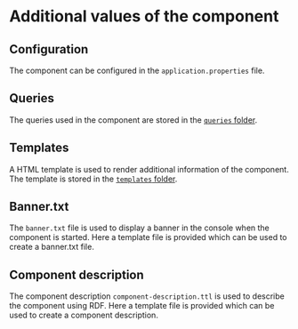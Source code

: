 # Additional values of the component

## Configuration

The component can be configured in the `application.properties` file.

## Queries

The queries used in the component are stored in the [`queries` folder](./queries/).

## Templates

A HTML template is used to render additional information of the component.
The template is stored in the [`templates` folder](./templates/).

## Banner.txt

The `banner.txt` file is used to display a banner in the console when the component is started.
Here a template file is provided which can be used to create a banner.txt file.

## Component description

The component description `component-description.ttl` is used to describe the component using RDF.
Here a template file is provided which can be used to create a component description.
